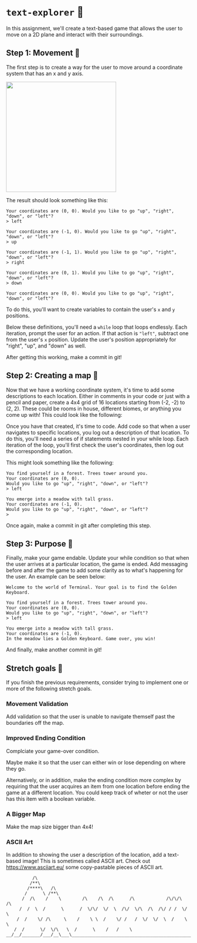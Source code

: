 # `text-explorer` 🧗

In this assignment, we'll create a text-based game that allows the user to move on a 2D plane and interact with their surroundings.

## Step 1: Movement 💨

The first step is to create a way for the user to move around a coordinate system that has an x and y axis.

<img src="https://useruploads.socratic.org/pggnBV61SlmzODptJp3V_49288_graph_0505b_lg.gif" width="300px" />

The result should look something like this:

```
Your coordinates are (0, 0). Would you like to go "up", "right", "down", or "left"?
> left

Your coordinates are (-1, 0). Would you like to go "up", "right", "down", or "left"?
> up

Your coordinates are (-1, 1). Would you like to go "up", "right", "down", or "left"?
> right

Your coordinates are (0, 1). Would you like to go "up", "right", "down", or "left"?
> down

Your coordinates are (0, 0). Would you like to go "up", "right", "down", or "left"?
```

To do this, you'll want to create variables to contain the user's `x` and `y` positions. 

Below these definitions, you'll need a `while` loop that loops endlessly. Each iteration, prompt the user for an action. If that action is `"left"`, subtract one from the user's `x` position. Update the user's position appropriately for "right", "up", and "down" as well.

After getting this working, make a commit in git!

## Step 2: Creating a map 🏰

Now that we have a working coordinate system, it's time to add some descriptions to each location. Either in comments in your code or just with a pencil and paper, create a 4x4 grid of 16 locations starting from (-2, -2) to (2, 2). These could be rooms in house, different biomes, or anything you come up with! This could look like the following:

Once you have that created, it's time to code. Add code so that when a user navigates to specific locations, you log out a description of that location. To do this, you'll need a series of if statements nested in your while loop. Each iteration of the loop, you'll first check the user's coordinates, then log out the corresponding location.

This might look something like the following:

```
You find yourself in a forest. Trees tower around you.
Your coordinates are (0, 0). 
Would you like to go "up", "right", "down", or "left"?
> left

You emerge into a meadow with tall grass.
Your coordinates are (-1, 0). 
Would you like to go "up", "right", "down", or "left"?
>
```

Once again, make a commit in git after completing this step.

## Step 3: Purpose 🚀

Finally, make your game endable. Update your while condition so that when the user arrives at a particular location, the game is ended. Add messaging before and after the
game to add some clarity as to what's happening for the user. An example can be seen below:

```
Welcome to the world of Terminal. Your goal is to find the Golden Keyboard.

You find yourself in a forest. Trees tower around you.
Your coordinates are (0, 0). 
Would you like to go "up", "right", "down", or "left"?
> left

You emerge into a meadow with tall grass.
Your coordinates are (-1, 0). 
In the meadow lies a Golden Keyboard. Game over, you win!
```

And finally, make another commit in git!

## Stretch goals 🔭

If you finish the previous requirements, consider trying to implement one or more of the following stretch goals.

### Movement Validation

Add validation so that the user is unable to navigate themself past the boundaries off the map.

### Improved Ending Condition

Complciate your game-over condition. 

Maybe make it so that the user can either win or lose depending on where they go. 

Alternatively, or in addition, make the ending condition more complex by requiring that the user acquires an item from one location before ending the game at a different location. You could keep track of wheter or not the user has this item with a boolean variable.

### A Bigger Map

Make the map size bigger than 4x4!

### ASCII Art

In addition to showing the user a description of the location, add a text-based image! This is sometimes called ASCII art. Check out https://www.asciiart.eu/ some copy-pastable pieces of ASCII art.

```
          /\
         /**\
        /****\   /\
       /      \ /**\
      /  /\    /    \        /\    /\  /\      /\            /\/\/\  /\
     /  /  \  /      \      /  \/\/  \/  \  /\/  \/\  /\  /\/ / /  \/  \
    /  /    \/ /\     \    /    \ \  /    \/ /   /  \/  \/  \  /    \   \
   /  /      \/  \/\   \  /      \    /   /    \
__/__/_______/___/__\___\__________________________________________________
```
